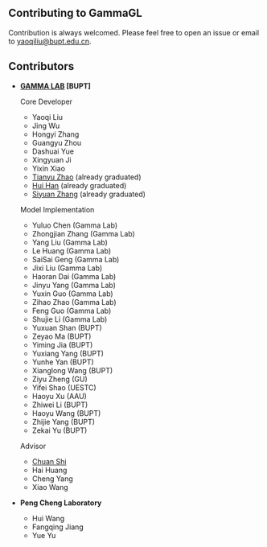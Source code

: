 ## Contributing to GammaGL

Contribution is always welcomed. Please feel free to open an issue or email to yaoqiliu@bupt.edu.cn.

## Contributors

- **[GAMMA LAB](https://github.com/BUPT-GAMMA) [BUPT]**
  
  Core Developer
  
  - Yaoqi Liu
  - Jing Wu
  - Hongyi Zhang
  - Guangyu Zhou
  - Dashuai Yue
  - Xingyuan Ji
  - Yixin Xiao
  - [Tianyu Zhao](https://github.com/Theheavens) (already graduated)
  - [Hui Han](https://github.com/clearhanhui) (already graduated)
  - [Siyuan Zhang](https://github.com/zsy0828) (already graduated)
  
  Model Implementation
  
  - Yuluo Chen (Gamma Lab)
  - Zhongjian Zhang (Gamma Lab)
  - Yang Liu (Gamma Lab)
  - Le Huang (Gamma Lab)
  - SaiSai Geng (Gamma Lab)
  - Jixi Liu (Gamma Lab)
  - Haoran Dai (Gamma Lab)
  - Jinyu Yang (Gamma Lab)
  - Yuxin Guo (Gamma Lab)
  - Zihao Zhao (Gamma Lab)
  - Feng Guo (Gamma Lab)
  - Shujie Li (Gamma Lab)
  - Yuxuan Shan (BUPT)
  - Zeyao Ma (BUPT)
  - Yiming Jia (BUPT)
  - Yuxiang Yang (BUPT)
  - Yunhe Yan (BUPT)
  - Xianglong Wang (BUPT)
  - Ziyu Zheng (GU)
  - Yifei Shao (UESTC)
  - Haoyu Xu (AAU)
  - Zhiwei Li (BUPT)
  - Haoyu Wang (BUPT)
  - Zhijie Yang (BUPT)
  - Zekai Yu (BUPT)
  
  Advisor
  
  - [Chuan Shi](http://shichuan.org/)
  - Hai Huang
  - Cheng Yang
  - Xiao Wang
  
- **Peng Cheng Laboratory**
  
  - Hui Wang
  - Fangqing Jiang
  - Yue Yu
